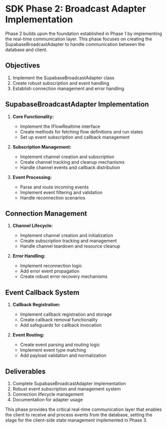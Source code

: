 # SDK Phase 2: Broadcast Adapter Implementation

Phase 2 builds upon the foundation established in Phase 1 by implementing the real-time communication layer. This phase focuses on creating the SupabaseBroadcastAdapter to handle communication between the database and client.

## Objectives

1. Implement the SupabaseBroadcastAdapter class
2. Create robust subscription and event handling
3. Establish connection management and error handling

## SupabaseBroadcastAdapter Implementation

1. **Core Functionality:**
   - Implement the IFlowRealtime interface
   - Create methods for fetching flow definitions and run states
   - Set up event subscription and callback management

2. **Subscription Management:**
   - Implement channel creation and subscription
   - Create channel tracking and cleanup mechanisms
   - Handle channel events and callback distribution

3. **Event Processing:**
   - Parse and route incoming events
   - Implement event filtering and validation
   - Handle reconnection scenarios

## Connection Management

1. **Channel Lifecycle:**
   - Implement channel creation and initialization
   - Create subscription tracking and management
   - Handle channel teardown and resource cleanup

2. **Error Handling:**
   - Implement reconnection logic
   - Add error event propagation
   - Create robust error recovery mechanisms

## Event Callback System

1. **Callback Registration:**
   - Implement callback registration and storage
   - Create callback removal functionality
   - Add safeguards for callback invocation

2. **Event Routing:**
   - Create event parsing and routing logic
   - Implement event type matching
   - Add payload validation and normalization

## Deliverables

1. Complete SupabaseBroadcastAdapter implementation
2. Robust event subscription and management system
3. Connection lifecycle management
4. Documentation for adapter usage

This phase provides the critical real-time communication layer that enables the client to receive and process events from the database, setting the stage for the client-side state management implemented in Phase 3.